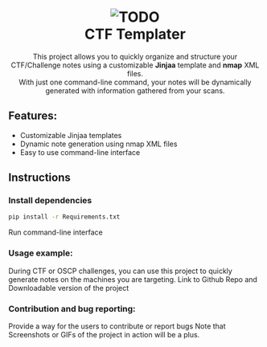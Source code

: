 <h1 align="center">
  <img alt="TODO" src=" width="224px"/><br/>
  CTF Templater
</h1>
<p align="center">
This project allows you to quickly organize and structure your </b>CTF/Challenge</b> notes using a customizable <b>Jinjaa</b> template and <b>nmap</b> XML files.</br> With just one command-line command, your notes will be dynamically generated with information gathered from your scans.</p>

## Features:

- Customizable Jinjaa templates
- Dynamic note generation using nmap XML files
- Easy to use command-line interface


## Instructions

### Install dependencies
```bash
pip install -r Requirements.txt
```
Run command-line interface

### Usage example:

During CTF or OSCP challenges, you can use this project to quickly generate notes on the machines you are targeting.
Link to Github Repo and Downloadable version of the project

### Contribution and bug reporting:

Provide a way for the users to contribute or report bugs
Note that Screenshots or GIFs of the project in action will be a plus.